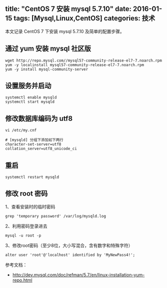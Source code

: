 title: "CentOS 7 安装 mysql 5.7.10"
date: 2016-01-15
tags: [Mysql,Linux,CentOS]
categories: 技术
---

本文记录 CentOS 7 下安装 mysql 5.7.10 及简单的配置步骤。<!--more-->

## 通过 yum 安装 mysql 社区版

```
wget http://repo.mysql.com//mysql57-community-release-el7-7.noarch.rpm
yum -y localinstall mysql57-community-release-el7-7.noarch.rpm 
yum -y install mysql-community-server
```

## 设置服务并启动

```
systemctl enable mysqld
systemctl start mysqld
```

## 修改数据库编码为 utf8

```
vi /etc/my.cnf

# [mysqld] 分组下添加如下两行
character-set-server=utf8
collation_server=utf8_unicode_ci

```

## 重启

```
systemctl restart mysqld
```

## 修改 root 密码

1、查看安装时的临时密码 
```
grep 'temporary password' /var/log/mysqld.log
```

2、利用密码登录进去

```
mysql -u root -p
```

3、修改root密码（至少8位，大小写混合，含有数字和特殊字符）

```
alter user 'root'@'localhost' identified by 'MyNewPass4!';
```


参考文档：

- http://dev.mysql.com/doc/refman/5.7/en/linux-installation-yum-repo.html





